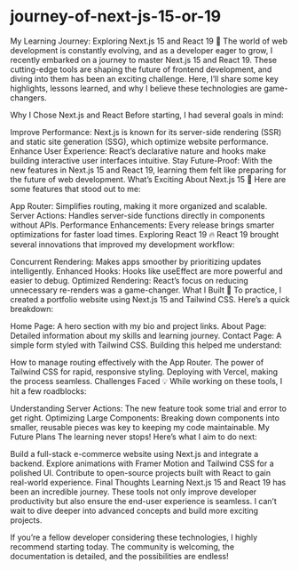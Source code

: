 # journey-of-next-js-15-or-19

My Learning Journey: Exploring Next.js 15 and React 19 🚀
The world of web development is constantly evolving, and as a developer eager to grow, I recently embarked on a journey to master Next.js 15 and React 19. These cutting-edge tools are shaping the future of frontend development, and diving into them has been an exciting challenge. Here, I’ll share some key highlights, lessons learned, and why I believe these technologies are game-changers.

Why I Chose Next.js and React
Before starting, I had several goals in mind:

Improve Performance: Next.js is known for its server-side rendering (SSR) and static site generation (SSG), which optimize website performance.
Enhance User Experience: React’s declarative nature and hooks make building interactive user interfaces intuitive.
Stay Future-Proof: With the new features in Next.js 15 and React 19, learning them felt like preparing for the future of web development.
What’s Exciting About Next.js 15 🚀
Here are some features that stood out to me:

App Router: Simplifies routing, making it more organized and scalable.
Server Actions: Handles server-side functions directly in components without APIs.
Performance Enhancements: Every release brings smarter optimizations for faster load times.
Exploring React 19 🔥
React 19 brought several innovations that improved my development workflow:

Concurrent Rendering: Makes apps smoother by prioritizing updates intelligently.
Enhanced Hooks: Hooks like useEffect are more powerful and easier to debug.
Optimized Rendering: React’s focus on reducing unnecessary re-renders was a game-changer.
What I Built 🎨
To practice, I created a portfolio website using Next.js 15 and Tailwind CSS. Here’s a quick breakdown:

Home Page: A hero section with my bio and project links.
About Page: Detailed information about my skills and learning journey.
Contact Page: A simple form styled with Tailwind CSS.
Building this helped me understand:

How to manage routing effectively with the App Router.
The power of Tailwind CSS for rapid, responsive styling.
Deploying with Vercel, making the process seamless.
Challenges Faced 💡
While working on these tools, I hit a few roadblocks:

Understanding Server Actions: The new feature took some trial and error to get right.
Optimizing Large Components: Breaking down components into smaller, reusable pieces was key to keeping my code maintainable.
My Future Plans
The learning never stops! Here’s what I aim to do next:

Build a full-stack e-commerce website using Next.js and integrate a backend.
Explore animations with Framer Motion and Tailwind CSS for a polished UI.
Contribute to open-source projects built with React to gain real-world experience.
Final Thoughts
Learning Next.js 15 and React 19 has been an incredible journey. These tools not only improve developer productivity but also ensure the end-user experience is seamless. I can’t wait to dive deeper into advanced concepts and build more exciting projects.

If you’re a fellow developer considering these technologies, I highly recommend starting today. The community is welcoming, the documentation is detailed, and the possibilities are endless!

